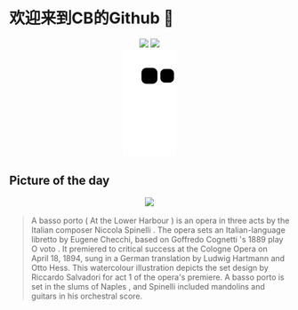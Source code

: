 
# 欢迎来到CB的Github 👋

<div align="center">
  <img height="137px" src="https://github-readme-stats.vercel.app/api?username=SuperCB&show_icons=true&theme=radical" />
  <img height="137px" src="https://github-readme-stats.vercel.app/api/top-langs/?username=SuperCB&hide_title=true&hide_border=true&layout=compact&langs_count=6&text_color=000&icon_color=fff" />
</div>


<div align="center">
    <img src="./contribution-snake/github-contribution-grid-snake.svg" />
</div>



## Picture of the day
<div align="center">
  <img width=400px src="https://upload.wikimedia.org/wikipedia/commons/thumb/9/92/Napoli%2C_strada_Acquaquilia%2C_bozzetto_di_Riccardo_Salvadori_per_A_Basso_Porto_%281894%29_-_Archivio_Storico_Ricordi_ICON002556.jpg/600px-Napoli%2C_strada_Acquaquilia%2C_bozzetto_di_Riccardo_Salvadori_per_A_Basso_Porto_%281894%29_-_Archivio_Storico_Ricordi_ICON002556.jpg" />
</div>

>A basso porto  ( At the Lower Harbour ) is an opera in three acts by the Italian composer  Niccola Spinelli . The opera sets an Italian-language  libretto  by Eugene Checchi, based on  Goffredo Cognetti 's 1889 play  O voto . It premiered to critical success at the  Cologne Opera  on April 18, 1894, sung in a German translation by  Ludwig Hartmann  and Otto Hess. This watercolour illustration depicts the set design by  Riccardo Salvadori  for act 1 of the opera's premiere.  A basso porto  is set in the slums of  Naples , and Spinelli included  mandolins  and  guitars  in his orchestral score.


